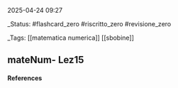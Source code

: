 2025-04-24 09:27

_Status: #flashcard_zero  #riscritto_zero  #revisione_zero 

_Tags: [[matematica numerica]]  [[sbobine]]

## mateNum- Lez15

#### References



